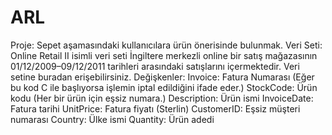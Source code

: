 # ARL

Proje: Sepet aşamasındaki kullanıcılara ürün önerisinde bulunmak.
Veri Seti: Online Retail II isimli veri seti İngiltere merkezli online bir satış mağazasının 01/12/2009–09/12/2011 tarihleri arasındaki satışlarını içermektedir. Veri setine buradan erişebilirsiniz.
Değişkenler:
Invoice: Fatura Numarası (Eğer bu kod C ile başlıyorsa işlemin iptal edildiğini ifade eder.)
StockCode: Ürün kodu (Her bir ürün için eşsiz numara.)
Description: Ürün ismi
InvoiceDate: Fatura tarihi
UnitPrice: Fatura fiyatı (Sterlin)
CustomerID: Eşsiz müşteri numarası
Country: Ülke ismi
Quantity: Ürün adedi

